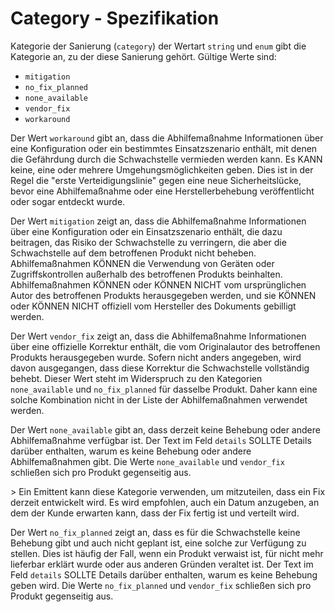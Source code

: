 # Category - Spezifikation

Kategorie der Sanierung (`category`) der Wertart `string` und `enum` gibt die Kategorie an, zu der diese Sanierung gehört. Gültige Werte sind:

* `mitigation`
* `no_fix_planned`
* `none_available`
* `vendor_fix`
* `workaround`

Der Wert `workaround` gibt an, dass die Abhilfemaßnahme Informationen über eine Konfiguration oder ein bestimmtes Einsatzszenario enthält, mit denen die Gefährdung durch die Schwachstelle vermieden werden kann.
Es KANN keine, eine oder mehrere Umgehungsmöglichkeiten geben.
Dies ist in der Regel die "erste Verteidigungslinie" gegen eine neue Sicherheitslücke, bevor eine Abhilfemaßnahme oder eine Herstellerbehebung veröffentlicht oder sogar entdeckt wurde.

Der Wert `mitigation` zeigt an, dass die Abhilfemaßnahme Informationen über eine Konfiguration oder ein Einsatzszenario enthält, die dazu beitragen, das Risiko der Schwachstelle zu verringern, die aber die Schwachstelle auf dem betroffenen Produkt nicht beheben.
Abhilfemaßnahmen KÖNNEN die Verwendung von Geräten oder Zugriffskontrollen außerhalb des betroffenen Produkts beinhalten.
Abhilfemaßnahmen KÖNNEN oder KÖNNEN NICHT vom ursprünglichen Autor des betroffenen Produkts herausgegeben werden, und sie KÖNNEN oder KÖNNEN NICHT offiziell vom Hersteller des Dokuments gebilligt werden.

Der Wert `vendor_fix` zeigt an, dass die Abhilfemaßnahme Informationen über eine offizielle Korrektur enthält, die vom Originalautor des betroffenen Produkts herausgegeben wurde.
Sofern nicht anders angegeben, wird davon ausgegangen, dass diese Korrektur die Schwachstelle vollständig behebt.
Dieser Wert steht im Widerspruch zu den Kategorien `none_available` und `no_fix_planned` für dasselbe Produkt. Daher kann eine solche Kombination nicht in der Liste der Abhilfemaßnahmen verwendet werden.

Der Wert `none_available` gibt an, dass derzeit keine Behebung oder andere Abhilfemaßnahme verfügbar ist.
Der Text im Feld `details` SOLLTE Details darüber enthalten, warum es keine Behebung oder andere Abhilfemaßnahmen gibt.
Die Werte `none_available` und `vendor_fix` schließen sich pro Produkt gegenseitig aus.

&gt; Ein Emittent kann diese Kategorie verwenden, um mitzuteilen, dass ein Fix derzeit entwickelt wird. Es wird empfohlen, auch ein Datum anzugeben, an dem der Kunde erwarten kann, dass der Fix fertig ist und verteilt wird.

Der Wert `no_fix_planned` zeigt an, dass es für die Schwachstelle keine Behebung gibt und auch nicht geplant ist, eine solche zur Verfügung zu stellen.
Dies ist häufig der Fall, wenn ein Produkt verwaist ist, für nicht mehr lieferbar erklärt wurde oder aus anderen Gründen veraltet ist.
Der Text im Feld `details` SOLLTE Details darüber enthalten, warum es keine Behebung geben wird.
Die Werte `no_fix_planned` und `vendor_fix` schließen sich pro Produkt gegenseitig aus.
